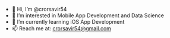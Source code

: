 - 👋 Hi, I’m @crorsavir54
- 👀 I’m interested in Mobile App Development and Data Science
- 🌱 I’m currently learning iOS App Development
- 📫 Reach me at: crorsavir54@gmail.com

<!---
crorsavir54/crorsavir54 is a ✨ special ✨ repository because its `README.md` (this file) appears on your GitHub profile.
You can click the Preview link to take a look at your changes.
--->
